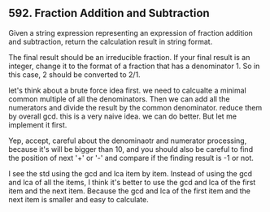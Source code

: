 ## 592. Fraction Addition and Subtraction

Given a string expression representing an expression of fraction addition and subtraction, return the calculation result in string format.

The final result should be an irreducible fraction. If your final result is an integer, change it to the format of a fraction that has a denominator 1. So in this case, 2 should be converted to 2/1.

let's think about a brute force idea first. we need to calcualte a minimal common multiple of all the denominators. Then we can add all the numerators and divide the result by the common denominator. reduce them by overall gcd. this is a very naive idea. we can do better. But let me implement it first.

Yep, accept, careful about the denominaotr and numerator processing, because it's will be bigger than 10, and you should also be careful to find the position of next '+' or '-' and compare if the finding result is -1 or not.

I see the std using the gcd and lca item by item. Instead of using the gcd and lca of all the items, I think it's better to use the gcd and lca of the first item and the next item. Because the gcd and lca of the first item and the next item is smaller and easy to calculate.
